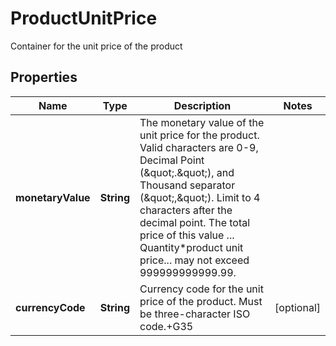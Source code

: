 

# ProductUnitPrice

Container for the unit price of the product

## Properties

| Name | Type | Description | Notes |
|------------ | ------------- | ------------- | -------------|
|**monetaryValue** | **String** | The monetary value of the unit price for the product.  Valid characters are 0-9, Decimal Point (\&quot;.\&quot;), and Thousand separator (\&quot;,\&quot;).  Limit to 4 characters after the decimal point.  The total price of this value ... Quantity*product unit price... may not exceed 999999999999.99. |  |
|**currencyCode** | **String** | Currency code for the unit price of the product.  Must be    three-character ISO code.+G35 |  [optional] |



